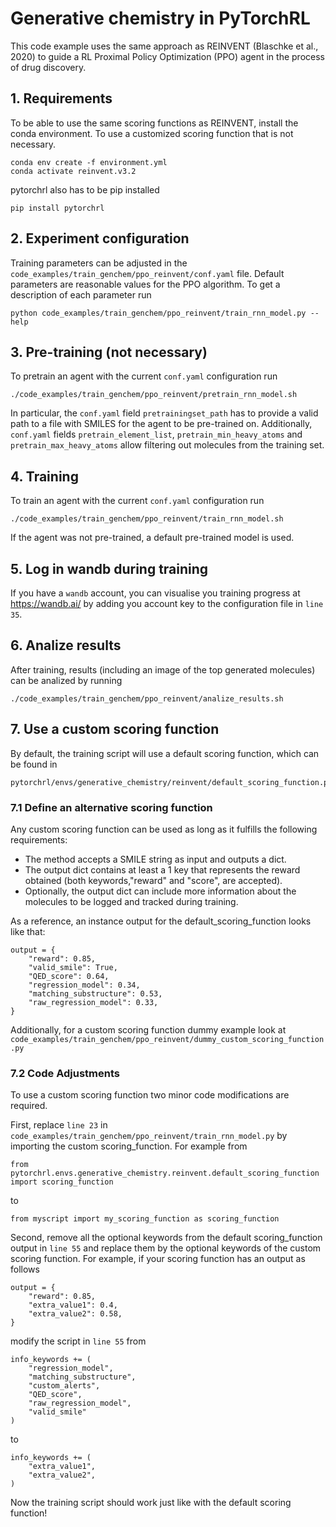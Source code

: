 # Generative chemistry in PyTorchRL

This code example uses the same approach as REINVENT (Blaschke et al., 2020) to guide a RL Proximal Policy Optimization (PPO) agent in the process of drug discovery.

## 1. Requirements

To be able to use the same scoring functions as REINVENT, install the conda environment. To use a customized scoring function that is not necessary.

    conda env create -f environment.yml
    conda activate reinvent.v3.2

pytorchrl also has to be pip installed

    pip install pytorchrl

## 2. Experiment configuration

Training parameters can be adjusted in the `code_examples/train_genchem/ppo_reinvent/conf.yaml` file. Default parameters are reasonable values for the PPO algorithm. To get a description of each parameter run

    python code_examples/train_genchem/ppo_reinvent/train_rnn_model.py --help

## 3. Pre-training (not necessary)

To pretrain an agent with the current `conf.yaml` configuration run

    ./code_examples/train_genchem/ppo_reinvent/pretrain_rnn_model.sh

In particular, the `conf.yaml` field `pretrainingset_path` has to provide a valid path to a file with SMILES for the agent to be pre-trained on. Additionally,  `conf.yaml` fields `pretrain_element_list`,  `pretrain_min_heavy_atoms` and `pretrain_max_heavy_atoms` allow filtering out molecules from the training set.

## 4. Training

To train an agent with the current `conf.yaml` configuration run

    ./code_examples/train_genchem/ppo_reinvent/train_rnn_model.sh

If the agent was not pre-trained, a default pre-trained model is used.

## 5. Log in wandb during training

If you have a `wandb` account, you can visualise you training progress at https://wandb.ai/ by adding you account key to the configuration file in `line 35`.

## 6. Analize results

After training, results (including an image of the top generated molecules) can be analized by running

    ./code_examples/train_genchem/ppo_reinvent/analize_results.sh

## 7. Use a custom scoring function

By default, the training script will use a default scoring function, which can be found in 

    pytorchrl/envs/generative_chemistry/reinvent/default_scoring_function.py

### 7.1 Define an alternative scoring function

Any custom scoring function can be used as long as it fulfills the following requirements:
    
- The method accepts a SMILE string as input and outputs a dict.
- The output dict contains at least a 1 key that represents the reward obtained (both keywords,"reward" and "score", are accepted).
- Optionally, the output dict can include more information about the molecules to be logged and tracked during training.

As a reference, an instance output for the default_scoring_function looks like that:

    output = {
        "reward": 0.85,
        "valid_smile": True,
        "QED_score": 0.64,
        "regression_model": 0.34,
        "matching_substructure": 0.53,
        "raw_regression_model": 0.33,
    }

Additionally, for a custom scoring function dummy example look at `code_examples/train_genchem/ppo_reinvent/dummy_custom_scoring_function.py`

### 7.2 Code Adjustments

To use a custom scoring function two minor code modifications are required.

First, replace `line 23` in `code_examples/train_genchem/ppo_reinvent/train_rnn_model.py` by importing the custom scoring_function. For example from 

    from pytorchrl.envs.generative_chemistry.reinvent.default_scoring_function import scoring_function

to

    from myscript import my_scoring_function as scoring_function

Second, remove all the optional keywords from the default scoring_function output in `line 55` and replace them by the optional keywords of the custom scoring function. For example, if your scoring function has an output as follows

    output = {
        "reward": 0.85,
        "extra_value1": 0.4,
        "extra_value2": 0.58,
    }

modify the script in `line 55` from

    info_keywords += (
        "regression_model",
        "matching_substructure",
        "custom_alerts",
        "QED_score",
        "raw_regression_model",
        "valid_smile"
    )

to

    info_keywords += (
        "extra_value1",
        "extra_value2",
    )

Now the training script should work just like with the default scoring function!